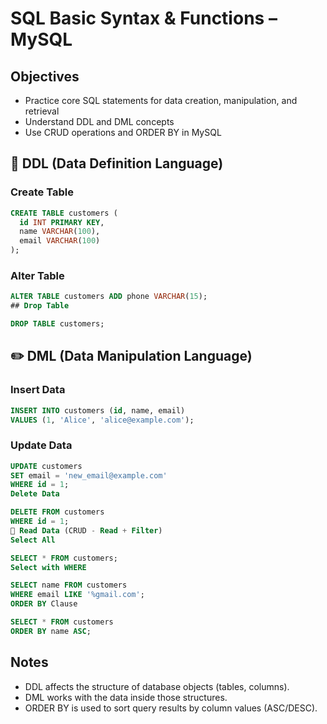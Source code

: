 # SQL Basic Syntax & Functions – MySQL

## Objectives
- Practice core SQL statements for data creation, manipulation, and retrieval
- Understand DDL and DML concepts
- Use CRUD operations and ORDER BY in MySQL

## 🔧 DDL (Data Definition Language)

### Create Table
```sql
CREATE TABLE customers (
  id INT PRIMARY KEY,
  name VARCHAR(100),
  email VARCHAR(100)
);
```
### Alter Table
```sql
ALTER TABLE customers ADD phone VARCHAR(15);
## Drop Table
```
```sql
DROP TABLE customers;
```
## ✏️ DML (Data Manipulation Language)
### Insert Data
```sql
INSERT INTO customers (id, name, email)
VALUES (1, 'Alice', 'alice@example.com');
```
### Update Data
```sql
UPDATE customers
SET email = 'new_email@example.com'
WHERE id = 1;
Delete Data
```
```sql
DELETE FROM customers
WHERE id = 1;
📄 Read Data (CRUD - Read + Filter)
Select All
```
```sql
SELECT * FROM customers;
Select with WHERE
```
```sql
SELECT name FROM customers
WHERE email LIKE '%gmail.com';
ORDER BY Clause
```
```sql
SELECT * FROM customers
ORDER BY name ASC;
```
## Notes
- DDL affects the structure of database objects (tables, columns).
- DML works with the data inside those structures.
- ORDER BY is used to sort query results by column values (ASC/DESC).
